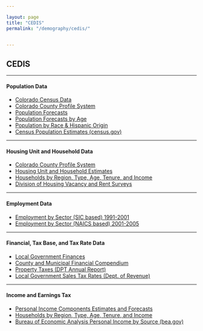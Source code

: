 ```yaml
---

layout: page
title: "CEDIS"
permalink: "/demography/cedis/"

    
---
```

## CEDIS
- - -
#### Population Data
- [Colorado Census Data]()
- [Colorado County Profile System](https://dola.colorado.gov/demog_webapps/psc_parameters.jsf)
- [Population Forecasts]()
- [Population Forecasts by Age]()
- [Population by Race & Hispanic Origin]()
- [Census Population Estimates (census.gov)]()

- - -
#### Housing Unit and Household Data
- [Colorado County Profile System](https://dola.colorado.gov/demog_webapps/psc_parameters.jsf)
- [Housing Unit and Household Estimates]()
- [Households by Region, Type, Age, Tenure, and Income](https://dola.colorado.gov/households/income_parameters.jsf)
- [Division of Housing Vacancy and Rent Surveys](https://www.colorado.gov/pacific/dola/vacancy-rent-surveys)

- - -
#### Employment Data
- [Employment by Sector (SIC based) 1991-2001](https://dola.colorado.gov/demog_webapps/jss_parameters.jsf)
- [Employment by Sector (NAICS based) 2001-2005](https://dola.colorado.gov/demog_webapps/jsn_parameters.jsf)

- - -
#### Financial, Tax Base, and Tax Rate Data
- [Local Government Finances](https://dola.colorado.gov/lgis/lg_finances.jsf)
- [County and Municipal Financial Compendium](https://www.colorado.gov/pacific/dola/county-municipal-financial-compendium)
- [Property Taxes (DPT Annual Report)](https://www.colorado.gov/pacific/dola/annual-reports)
- [Local Government Sales Tax Rates (Dept. of Revenue)](http://www.taxview.state.co.us/QueryTaxrates.aspx?selected=1)

- - -
#### Income and Earnings Tax
- [Personal Income Components Estimates and Forecasts]()
- [Households by Region, Type, Age, Tenure, and Income](https://dola.colorado.gov/households/income_parameters.jsf)
- [Bureau of Economic Analysis Personal Income by Source (bea.gov)](http://www.bea.gov/regional/index.htm)
